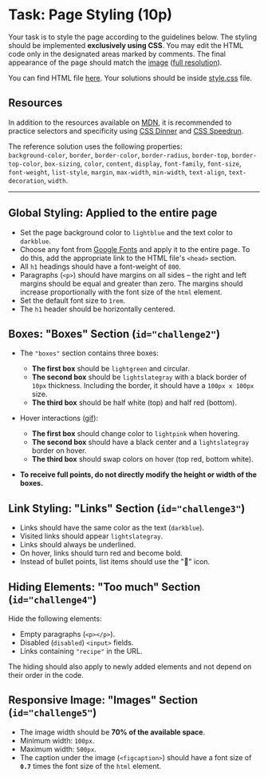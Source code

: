 # Task: Page Styling (10p)

Your task is to style the page according to the guidelines below. The styling should be implemented **exclusively using CSS**. You may edit the HTML code only in the designated areas marked by comments. The final appearance of the page should match the [image](./sol.png) ([full resolution](./sol_fullres.png)).

You can find HTML file [here](https://github.com/Arsenicro/uwr-frontend/blob/main/L02/Lab/challenges.html). Your solutions should be inside [style.css](./style.css) file.

## Resources

In addition to the resources available on [MDN](https://developer.mozilla.org/en-US/docs/Web/CSS), it is recommended to practice selectors and specificity using [CSS Dinner](https://flukeout.github.io/) and [CSS Speedrun](https://css-speedrun.netlify.app/).

The reference solution uses the following properties:  
`background-color`, `border`, `border-color`, `border-radius`, `border-top`, `border-top-color`, `box-sizing`, `color`, `content`, `display`, `font-family`, `font-size`, `font-weight`, `list-style`, `margin`, `max-width`, `min-width`, `text-align`, `text-decoration`, `width`.

---

## **Global Styling**: Applied to the entire page

- Set the page background color to `lightblue` and the text color to `darkblue`.
- Choose any font from [Google Fonts](https://fonts.google.com/) and apply it to the entire page. To do this, add the appropriate link to the HTML file's `<head>` section.
- All `h1` headings should have a font-weight of `800`.
- Paragraphs (`<p>`) should have margins on all sides – the right and left margins should be equal and greater than zero. The margins should increase proportionally with the font size of the `html` element.
- Set the default font size to `1rem`.
- The `h1` header should be horizontally centered.

## **Boxes**: "Boxes" Section (`id="challenge2"`)

- The `"boxes"` section contains three boxes:

  - **The first box** should be `lightgreen` and circular.
  - **The second box** should be `lightslategray` with a black border of `10px` thickness. Including the border, it should have a `100px x 100px` size.
  - **The third box** should be half white (top) and half red (bottom).

- Hover interactions ([gif](./hover.gif)):

  - **The first box** should change color to `lightpink` when hovering.
  - **The second box** should have a black center and a `lightslategray` border on hover.
  - **The third box** should swap colors on hover (top red, bottom white).

- **To receive full points, do not directly modify the height or width of the boxes.**

## **Link Styling**: "Links" Section (`id="challenge3"`)

- Links should have the same color as the text (`darkblue`).
- Visited links should appear `lightslategray`.
- Links should always be underlined.
- On hover, links should turn red and become bold.
- Instead of bullet points, list items should use the "🍔" icon.

## **Hiding Elements**: "Too much" Section (`id="challenge4"`)

Hide the following elements:

- Empty paragraphs (`<p></p>`).
- Disabled (`disabled`) `<input>` fields.
- Links containing `"recipe"` in the URL.

The hiding should also apply to newly added elements and not depend on their order in the code.

## **Responsive Image**: "Images" Section (`id="challenge5"`)

- The image width should be **70% of the available space**.
- Minimum width: `100px`.
- Maximum width: `500px`.
- The caption under the image (`<figcaption>`) should have a font size of **`0.7`** times the font size of the `html` element.
